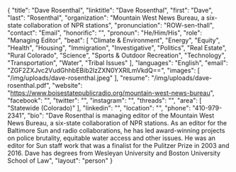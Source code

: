 {
  "title": "Dave Rosenthal",
  "linktitle": "Dave Rosenthal",
  "first": "Dave",
  "last": "Rosenthal",
  "organization": "Mountain West News Bureau, a six-state collaboration of NPR stations",
  "pronunciation": "ROW-sen-thall",
  "contact": "Email",
  "honorific": "",
  "pronoun": "He/Him/His",
  "role": "Managing Editor",
  "beat": [
    "Climate & Environment",
    "Energy",
    "Equity",
    "Health",
    "Housing",
    "Immigration",
    "Investigative",
    "Politics",
    "Real Estate",
    "Rural Colorado",
    "Science",
    "Sports & Outdoor Recreation",
    "Technology",
    "Transportation",
    "Water",
    "Tribal Issues"
  ],
  "languages": "English",
  "email": "ZGF2ZXJvc2VudGhhbEBib2lzZXN0YXRlLmVkdQ==",
  "images": [
    "/img/uploads/dave-rosenthal.jpeg"
  ],
  "resume": "/img/uploads/dave-rosenthal.pdf",
  "website": "https://www.boisestatepublicradio.org/mountain-west-news-bureau",
  "facebook": "",
  "twitter": "",
  "instagram": "",
  "threads": "",
  "area": [
    "Statewide (Colorado)"
  ],
  "linkedin": "",
  "location": "",
  "phone": "410-979-2341",
  "bio": "Dave Rosenthal is managing editor of the Mountain West News Bureau, a six-state  collaboration of NPR stations. As an editor for the Baltimore Sun and radio collaborations, he has led award-winning projects on police brutality, equitable water access and other issues. He was an editor for Sun staff work that was a finalist for the Pulitzer Prize in 2003 and 2016. Dave has degrees from Wesleyan University and Boston University School of Law",
  "layout": "person"
}